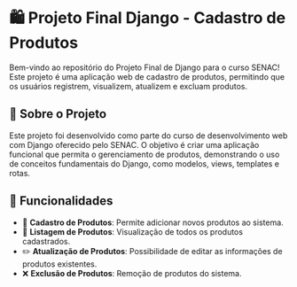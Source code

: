 # 🛍️ Projeto Final Django - Cadastro de Produtos

Bem-vindo ao repositório do Projeto Final de Django para o curso SENAC! Este projeto é uma aplicação web de cadastro de produtos, permitindo que os usuários registrem, visualizem, atualizem e excluam produtos.

## 📖 Sobre o Projeto

Este projeto foi desenvolvido como parte do curso de desenvolvimento web com Django oferecido pelo SENAC. O objetivo é criar uma aplicação funcional que permita o gerenciamento de produtos, demonstrando o uso de conceitos fundamentais do Django, como modelos, views, templates e rotas.

## 🚀 Funcionalidades

- 📝 **Cadastro de Produtos**: Permite adicionar novos produtos ao sistema.
- 📄 **Listagem de Produtos**: Visualização de todos os produtos cadastrados.
- ✏️ **Atualização de Produtos**: Possibilidade de editar as informações de produtos existentes.
- ❌ **Exclusão de Produtos**: Remoção de produtos do sistema.
